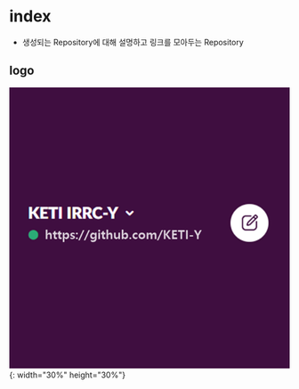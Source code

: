 # index
- 생성되는 Repository에 대해 설명하고 링크를 모아두는 Repository

## logo
![logo](logo.png){: width="30%" height="30%"}
